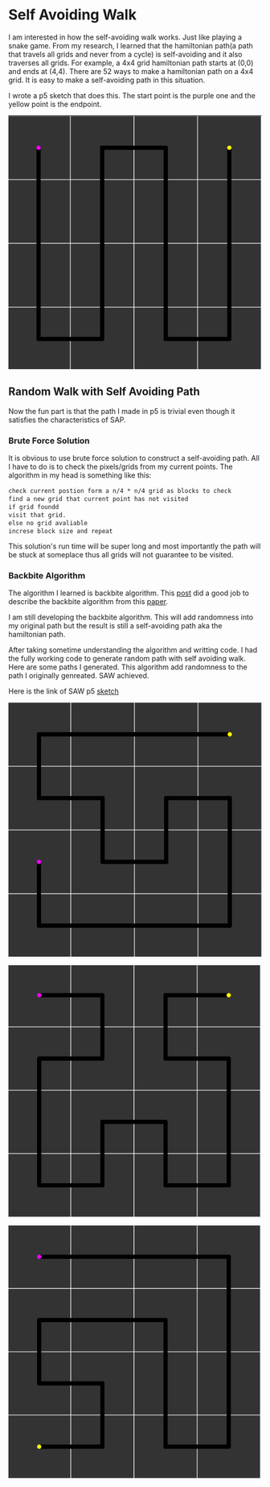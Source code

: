 # Self Avoiding Walk

I am interested in how the self-avoiding walk works. Just like playing a snake game. From my research, I learned that the hamiltonian path(a path that travels all grids and never from a cycle) is self-avoiding and it also traverses all grids. For example, a 4x4 grid hamiltonian path starts at (0,0) and ends at (4,4). There are 52 ways to make a hamiltonian path on a 4x4 grid. It is easy to make a self-avoiding path in this situation. 

I wrote a p5 sketch that does this. The start point is the purple one and the yellow point is the endpoint. 

![self avoiding path](./path.png)

## Random Walk with Self Avoiding Path
Now the fun part is that the path I made in p5 is trivial even though it satisfies the characteristics of SAP.  
### Brute Force Solution
It is obvious to use brute force solution to construct a self-avoiding path. All I have to do is to check the pixels/grids from my current points. The algorithm in my head is something like this:
```
check current postion form a n/4 * n/4 grid as blocks to check
find a new grid that current point has not visited
if grid foundd 
visit that grid.
else no grid avaliable
increse block size and repeat
```
This solution's run time will be super long and most importantly the path will be stuck at someplace thus all grids will not guarantee to be visited. 

### Backbite Algorithm

The algorithm I learned is backbite algorithm. This [post](https://datagenetics.com/blog/december22018/index.html) did a good job to describe the backbite algorithm from this [paper](https://arxiv.org/abs/cond-mat/0508094).

I am still developing the backbite algorithm. This will add randomness into my original path but the result is still a self-avoiding path aka the hamiltonian path.

After taking sometime understanding the algorithm and writting code. I had the fully working code to generate random path with self avoiding walk. Here are some paths I generated. This algorithm add randomness to the path I originally genreated. SAW achieved.

Here is the link of SAW p5 [sketch](https://editor.p5js.org/yzhang33/sketches/yenNjRKTD)


![self avoiding path](./path3.png)

![self avoiding path](./path1.png)

![self avoiding path](./path2.png)
